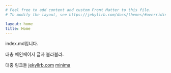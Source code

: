 ```yaml
---
# Feel free to add content and custom Front Matter to this file.
# To modify the layout, see https://jekyllrb.com/docs/themes/#overriding-theme-defaults

layout: home
title: Home
---
```

index.md입니다.

대충 메인페이지 글자 블라블라.

대충 링크들
[jekyllrb.com](https://jekyllrb.com/)
[minima](https://github.com/jekyll/minima)
